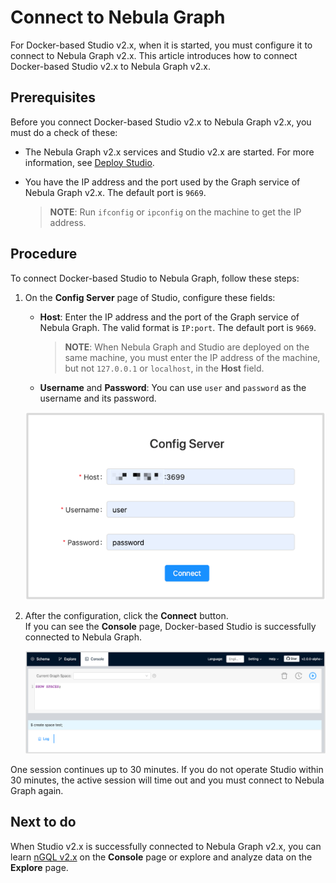 # Connect to Nebula Graph

For Docker-based Studio v2.x, when it is started, you must configure it to connect to Nebula Graph v2.x. This article introduces how to connect Docker-based Studio v2.x to Nebula Graph v2.x.

## Prerequisites

Before you connect Docker-based Studio v2.x to Nebula Graph v2.x, you must do a check of these:

- The Nebula Graph v2.x services and Studio v2.x are started. For more information, see [Deploy Studio](st-ug-deploy.md).

- You have the IP address and the port used by the Graph service of Nebula Graph v2.x. The default port is `9669`.  
  > **NOTE**: Run `ifconfig` or `ipconfig` on the machine to get the IP address.

## Procedure

To connect Docker-based Studio to Nebula Graph, follow these steps:

1. On the **Config Server** page of Studio, configure these fields:
   - **Host**: Enter the IP address and the port of the Graph service of Nebula Graph. The valid format is `IP:port`. The default port is `9669`.  
     > **NOTE**: When Nebula Graph and Studio are deployed on the same machine, you must enter the IP address of the machine, but not `127.0.0.1` or `localhost`, in the **Host** field.
   - **Username** and **Password**: You can use `user` and `password` as the username and its password.

   ![The Config Server page shows the fields to be configured for connection](../figs/st-ug-050.png "Config Server")

2. After the configuration, click the **Connect** button.  
   If you can see the **Console** page, Docker-based Studio is successfully connected to Nebula Graph.

   ![The Console page shows that the connection is successful](../figs/st-ug-051.png "Nebula Graph is connected")

One session continues up to 30 minutes. If you do not operate Studio within 30 minutes, the active session will time out and you must connect to Nebula Graph again.

## Next to do

When Studio v2.x is successfully connected to Nebula Graph v2.x, you can learn [nGQL v2.x](https://docs.nebula-graph.io/2.0/2.quick-start/4.nebula-graph-crud/) on the **Console** page or explore and analyze data on the **Explore** page.
